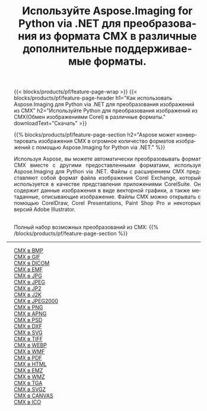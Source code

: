 ﻿---
title: Используйте Aspose.Imaging for Python via .NET для преобразования из формата CMX в различные дополнительные поддерживаемые форматы. 
weight: 3920
url: /ru/python-net/conversion/from/cmx 
lang: ru
langdirlevel: 2
locales: zh-hans,ja,it,ru,de,es,fr,nl,id,lt,pl,pt,vi,tr,ko,zh-hant,ar,hi,th,sv,cs,uk,he
description: Вы можете быстро преобразовать CMX(Обмен изображениями Corel) в различные форматы, используя Aspose.Imaging for Python via .NET.
---

{{< blocks/products/pf/feature-page-wrap >}}
{{< blocks/products/pf/feature-page-header h1="Как использовать Aspose.Imaging для Python via .NET для преобразования изображений из CMX" h2="Используйте Python для преобразования изображений из CMX(Обмен изображениями Corel) в различные форматы." downloadText="Скачать" >}}


{{% blocks/products/pf/feature-page-section  h2="Aspose может конвертировать изображения CMX в огромное количество форматов изображений с помощью Aspose.Imaging for Python via .NET." %}}
<p align=justify>Используя Aspose, вы можете автоматически преобразовывать формат CMX вместе с другими предоставленными форматами, используя Aspose.Imaging для Python via .NET. Файлы с расширением CMX представляют собой формат файла изображения Corel Exchange, который используется в качестве представления приложениями CorelSuite. Он содержит данные изображения в виде векторной графики, а также метаданные, описывающие изображение. Файлы CMX можно открывать с помощью CorelDraw, Corel Presentations, Paint Shop Pro и некоторых версий Adobe Illustrator.</p>
<br/>
Полный набор возможных преобразований из CMX:
{{% /blocks/products/pf/feature-page-section %}}
<div class="container-fluid productfamilypage bg-gray">
    <div class="convertypes bg-gray agp-content section">
        <div class="container">
		<hr style="margin-left:-20px;"/>
		<div class="row other-converters">
		    <div class='col-md-2 other-converter remove-lp remove-rp'><a href="/imaging/ru/python-net/conversion/cmx-to-bmp" >CMX в BMP</a></div><div class='col-md-2 other-converter remove-lp remove-rp'><a href="/imaging/ru/python-net/conversion/cmx-to-gif" >CMX в GIF</a></div><div class='col-md-2 other-converter remove-lp remove-rp'><a href="/imaging/ru/python-net/conversion/cmx-to-dicom" >CMX в DICOM</a></div><div class='col-md-2 other-converter remove-lp remove-rp'><a href="/imaging/ru/python-net/conversion/cmx-to-emf" >CMX в EMF</a></div><div class='col-md-2 other-converter remove-lp remove-rp'><a href="/imaging/ru/python-net/conversion/cmx-to-jpg" >CMX в JPG</a></div><div class='col-md-2 other-converter remove-lp remove-rp'><a href="/imaging/ru/python-net/conversion/cmx-to-jpeg" >CMX в JPEG</a></div><div class='col-md-2 other-converter remove-lp remove-rp'><a href="/imaging/ru/python-net/conversion/cmx-to-jp2" >CMX в JP2</a></div><div class='col-md-2 other-converter remove-lp remove-rp'><a href="/imaging/ru/python-net/conversion/cmx-to-j2k" >CMX в J2K</a></div><div class='col-md-2 other-converter remove-lp remove-rp'><a href="/imaging/ru/python-net/conversion/cmx-to-jpeg2000" >CMX в JPEG2000</a></div><div class='col-md-2 other-converter remove-lp remove-rp'><a href="/imaging/ru/python-net/conversion/cmx-to-png" >CMX в PNG</a></div><div class='col-md-2 other-converter remove-lp remove-rp'><a href="/imaging/ru/python-net/conversion/cmx-to-apng" >CMX в APNG</a></div><div class='col-md-2 other-converter remove-lp remove-rp'><a href="/imaging/ru/python-net/conversion/cmx-to-psd" >CMX в PSD</a></div><div class='col-md-2 other-converter remove-lp remove-rp'><a href="/imaging/ru/python-net/conversion/cmx-to-dxf" >CMX в DXF</a></div><div class='col-md-2 other-converter remove-lp remove-rp'><a href="/imaging/ru/python-net/conversion/cmx-to-svg" >CMX в SVG</a></div><div class='col-md-2 other-converter remove-lp remove-rp'><a href="/imaging/ru/python-net/conversion/cmx-to-tiff" >CMX в TIFF</a></div><div class='col-md-2 other-converter remove-lp remove-rp'><a href="/imaging/ru/python-net/conversion/cmx-to-webp" >CMX в WEBP</a></div><div class='col-md-2 other-converter remove-lp remove-rp'><a href="/imaging/ru/python-net/conversion/cmx-to-wmf" >CMX в WMF</a></div><div class='col-md-2 other-converter remove-lp remove-rp'><a href="/imaging/ru/python-net/conversion/cmx-to-pdf" >CMX в PDF</a></div><div class='col-md-2 other-converter remove-lp remove-rp'><a href="/imaging/ru/python-net/conversion/cmx-to-html" >CMX в HTML</a></div><div class='col-md-2 other-converter remove-lp remove-rp'><a href="/imaging/ru/python-net/conversion/cmx-to-emz" >CMX в EMZ</a></div><div class='col-md-2 other-converter remove-lp remove-rp'><a href="/imaging/ru/python-net/conversion/cmx-to-wmz" >CMX в WMZ</a></div><div class='col-md-2 other-converter remove-lp remove-rp'><a href="/imaging/ru/python-net/conversion/cmx-to-tga" >CMX в TGA</a></div><div class='col-md-2 other-converter remove-lp remove-rp'><a href="/imaging/ru/python-net/conversion/cmx-to-svgz" >CMX в SVGZ</a></div><div class='col-md-2 other-converter remove-lp remove-rp'><a href="/imaging/ru/python-net/conversion/cmx-to-canvas" >CMX в CANVAS</a></div><div class='col-md-2 other-converter remove-lp remove-rp'><a href="/imaging/ru/python-net/conversion/cmx-to-ico" >CMX в ICO</a></div>
                </div>
        </div>
    </div>
</div>
<br/>

